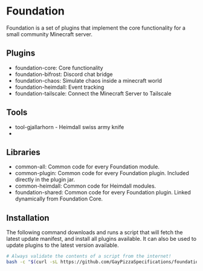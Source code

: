 # Foundation

Foundation is a set of plugins that implement the core functionality for a small community Minecraft
server.

## Plugins

* foundation-core: Core functionality
* foundation-bifrost: Discord chat bridge
* foundation-chaos: Simulate chaos inside a minecraft world
* foundation-heimdall: Event tracking
* foundation-tailscale: Connect the Minecraft Server to Tailscale

## Tools

* tool-gjallarhorn - Heimdall swiss army knife
* 

## Libraries

* common-all: Common code for every Foundation module.
* common-plugin: Common code for every Foundation plugin. Included directly in the plugin jar.
* common-heimdall: Common code for Heimdall modules.
* foundation-shared: Common code for every Foundation plugin. Linked dynamically from Foundation Core.

## Installation

The following command downloads and runs a script that will fetch the latest update manifest, and
install all plugins available. It can also be used to update plugins to the latest version
available.

```bash
# Always validate the contents of a script from the internet!
bash -c "$(curl -sL https://github.com/GayPizzaSpecifications/foundation/raw/main/install.sh)"
```
